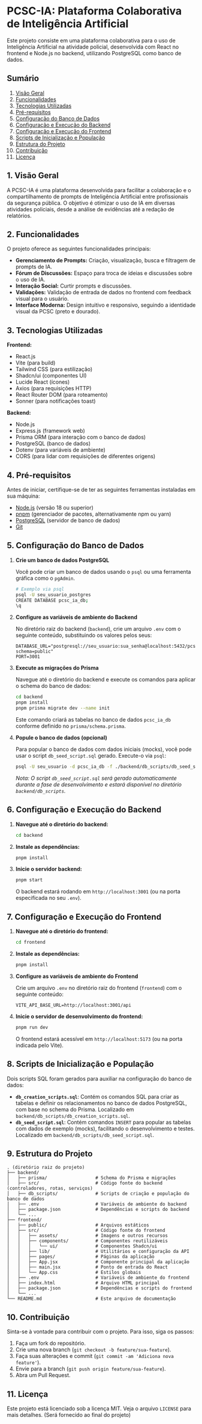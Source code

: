# PCSC-IA: Plataforma Colaborativa de Inteligência Artificial

Este projeto consiste em uma plataforma colaborativa para o uso de Inteligência Artificial na atividade policial, desenvolvida com React no frontend e Node.js no backend, utilizando PostgreSQL como banco de dados.

## Sumário

1. [Visão Geral](#1-visão-geral)
2. [Funcionalidades](#2-funcionalidades)
3. [Tecnologias Utilizadas](#3-tecnologias-utilizadas)
4. [Pré-requisitos](#4-pré-requisitos)
5. [Configuração do Banco de Dados](#5-configuração-do-banco-de-dados)
6. [Configuração e Execução do Backend](#6-configuração-e-execução-do-backend)
7. [Configuração e Execução do Frontend](#7-configuração-e-execução-do-frontend)
8. [Scripts de Inicialização e População](#8-scripts-de-inicialização-e-população)
9. [Estrutura do Projeto](#9-estrutura-do-projeto)
10. [Contribuição](#10-contribuição)
11. [Licença](#11-licença)

## 1. Visão Geral

A PCSC-IA é uma plataforma desenvolvida para facilitar a colaboração e o compartilhamento de prompts de Inteligência Artificial entre profissionais da segurança pública. O objetivo é otimizar o uso de IA em diversas atividades policiais, desde a análise de evidências até a redação de relatórios.

## 2. Funcionalidades

O projeto oferece as seguintes funcionalidades principais:

*   **Gerenciamento de Prompts:** Criação, visualização, busca e filtragem de prompts de IA.
*   **Fórum de Discussões:** Espaço para troca de ideias e discussões sobre o uso de IA.
*   **Interação Social:** Curtir prompts e discussões.
*   **Validações:** Validação de entrada de dados no frontend com feedback visual para o usuário.
*   **Interface Moderna:** Design intuitivo e responsivo, seguindo a identidade visual da PCSC (preto e dourado).

## 3. Tecnologias Utilizadas

**Frontend:**

*   React.js
*   Vite (para build)
*   Tailwind CSS (para estilização)
*   Shadcn/ui (componentes UI)
*   Lucide React (ícones)
*   Axios (para requisições HTTP)
*   React Router DOM (para roteamento)
*   Sonner (para notificações toast)

**Backend:**

*   Node.js
*   Express.js (framework web)
*   Prisma ORM (para interação com o banco de dados)
*   PostgreSQL (banco de dados)
*   Dotenv (para variáveis de ambiente)
*   CORS (para lidar com requisições de diferentes origens)

## 4. Pré-requisitos

Antes de iniciar, certifique-se de ter as seguintes ferramentas instaladas em sua máquina:

*   [Node.js](https://nodejs.org/en/) (versão 18 ou superior)
*   [pnpm](https://pnpm.io/installation) (gerenciador de pacotes, alternativamente npm ou yarn)
*   [PostgreSQL](https://www.postgresql.org/download/) (servidor de banco de dados)
*   [Git](https://git-scm.com/downloads)

## 5. Configuração do Banco de Dados

1.  **Crie um banco de dados PostgreSQL**

    Você pode criar um banco de dados usando o `psql` ou uma ferramenta gráfica como o `pgAdmin`.

    ```bash
    # Exemplo via psql
    psql -U seu_usuario_postgres
    CREATE DATABASE pcsc_ia_db;
    \q
    ```

2.  **Configure as variáveis de ambiente do Backend**

    No diretório raiz do backend (`backend`), crie um arquivo `.env` com o seguinte conteúdo, substituindo os valores pelos seus:

    ```env
    DATABASE_URL="postgresql://seu_usuario:sua_senha@localhost:5432/pcsc_ia_db?schema=public"
    PORT=3001
    ```

3.  **Execute as migrações do Prisma**

    Navegue até o diretório do backend e execute os comandos para aplicar o schema do banco de dados:

    ```bash
    cd backend
    pnpm install
    pnpm prisma migrate dev --name init
    ```

    Este comando criará as tabelas no banco de dados `pcsc_ia_db` conforme definido no `prisma/schema.prisma`.

4.  **Popule o banco de dados (opcional)**

    Para popular o banco de dados com dados iniciais (mocks), você pode usar o script `db_seed_script.sql` gerado. Execute-o via `psql`:

    ```bash
    psql -U seu_usuario -d pcsc_ia_db -f ./backend/db_scripts/db_seed_script.sql
    ```

    *Nota: O script `db_seed_script.sql` será gerado automaticamente durante a fase de desenvolvimento e estará disponível no diretório `backend/db_scripts`.* 

## 6. Configuração e Execução do Backend

1.  **Navegue até o diretório do backend:**

    ```bash
    cd backend
    ```

2.  **Instale as dependências:**

    ```bash
    pnpm install
    ```

3.  **Inicie o servidor backend:**

    ```bash
    pnpm start
    ```

    O backend estará rodando em `http://localhost:3001` (ou na porta especificada no seu `.env`).

## 7. Configuração e Execução do Frontend

1.  **Navegue até o diretório do frontend:**

    ```bash
    cd frontend
    ```

2.  **Instale as dependências:**

    ```bash
    pnpm install
    ```

3.  **Configure as variáveis de ambiente do Frontend**

    Crie um arquivo `.env` no diretório raiz do frontend (`frontend`) com o seguinte conteúdo:

    ```env
    VITE_API_BASE_URL=http://localhost:3001/api
    ```

4.  **Inicie o servidor de desenvolvimento do frontend:**

    ```bash
    pnpm run dev
    ```

    O frontend estará acessível em `http://localhost:5173` (ou na porta indicada pelo Vite).

## 8. Scripts de Inicialização e População

Dois scripts SQL foram gerados para auxiliar na configuração do banco de dados:

*   **`db_creation_scripts.sql`**: Contém os comandos SQL para criar as tabelas e definir os relacionamentos no banco de dados PostgreSQL, com base no schema do Prisma. Localizado em `backend/db_scripts/db_creation_scripts.sql`.
*   **`db_seed_script.sql`**: Contém comandos `INSERT` para popular as tabelas com dados de exemplo (mocks), facilitando o desenvolvimento e testes. Localizado em `backend/db_scripts/db_seed_script.sql`.

## 9. Estrutura do Projeto

```
. (diretório raiz do projeto)
├── backend/
│   ├── prisma/                  # Schema do Prisma e migrações
│   ├── src/                     # Código fonte do backend (controladores, rotas, serviços)
│   ├── db_scripts/              # Scripts de criação e população do banco de dados
│   ├── .env                     # Variáveis de ambiente do backend
│   ├── package.json             # Dependências e scripts do backend
│   └── ...
├── frontend/
│   ├── public/                  # Arquivos estáticos
│   ├── src/                     # Código fonte do frontend
│   │   ├── assets/              # Imagens e outros recursos
│   │   ├── components/          # Componentes reutilizáveis
│   │   │   └── ui/              # Componentes Shadcn/ui
│   │   ├── lib/                 # Utilitários e configuração da API
│   │   ├── pages/               # Páginas da aplicação
│   │   ├── App.jsx              # Componente principal da aplicação
│   │   ├── main.jsx             # Ponto de entrada do React
│   │   └── App.css              # Estilos globais
│   ├── .env                     # Variáveis de ambiente do frontend
│   ├── index.html               # Arquivo HTML principal
│   ├── package.json             # Dependências e scripts do frontend
│   └── ...
└── README.md                    # Este arquivo de documentação
```

## 10. Contribuição

Sinta-se à vontade para contribuir com o projeto. Para isso, siga os passos:

1.  Faça um fork do repositório.
2.  Crie uma nova branch (`git checkout -b feature/sua-feature`).
3.  Faça suas alterações e commit (`git commit -am 'Adiciona nova feature'`).
4.  Envie para a branch (`git push origin feature/sua-feature`).
5.  Abra um Pull Request.

## 11. Licença

Este projeto está licenciado sob a licença MIT. Veja o arquivo `LICENSE` para mais detalhes. (Será fornecido ao final do projeto)

